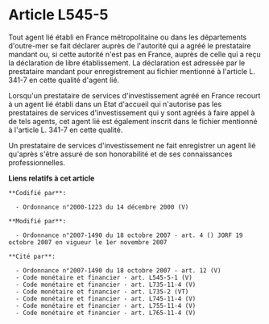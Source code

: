 # Article L545-5

Tout agent lié établi en France métropolitaine ou dans les départements d'outre-mer se fait déclarer auprès de l'autorité qui
a agréé le prestataire mandant ou, si cette autorité n'est pas en France, auprès de celle qui a reçu la déclaration de libre
établissement. La déclaration est adressée par le prestataire mandant pour enregistrement au fichier mentionné à l'article L.
341-7 en cette qualité d'agent lié.

Lorsqu'un prestataire de services d'investissement agréé en France recourt à un agent lié établi dans un Etat d'accueil qui
n'autorise pas les prestataires de services d'investissement qui y sont agréés à faire appel à de tels agents, cet agent lié
est également inscrit dans le fichier mentionné à l'article L. 341-7 en cette qualité.

Un prestataire de services d'investissement ne fait enregistrer un agent lié qu'après s'être assuré de son honorabilité et de
ses connaissances professionnelles.

**Liens relatifs à cet article**

	**Codifié par**:

	  - Ordonnance n°2000-1223 du 14 décembre 2000 (V)

	**Modifié par**:

	  - Ordonnance n°2007-1490 du 18 octobre 2007 - art. 4 () JORF 19 octobre 2007 en vigueur le 1er novembre 2007

	**Cité par**:

	  - Ordonnance n°2007-1490 du 18 octobre 2007 - art. 12 (V)
	  - Code monétaire et financier - art. L545-5-1 (V)
	  - Code monétaire et financier - art. L735-11-4 (V)
	  - Code monétaire et financier - art. L735-2 (VT)
	  - Code monétaire et financier - art. L745-11-4 (V)
	  - Code monétaire et financier - art. L755-11-4 (V)
	  - Code monétaire et financier - art. L765-11-4 (V)
